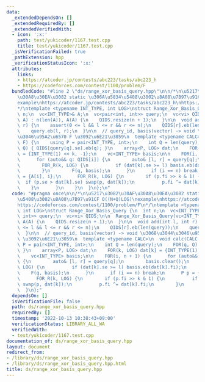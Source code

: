 ```yaml
---
data:
  _extendedDependsOn: []
  _extendedRequiredBy: []
  _extendedVerifiedWith:
  - icon: ':x:'
    path: test/yukicoder/1167.test.cpp
    title: test/yukicoder/1167.test.cpp
  _isVerificationFailed: true
  _pathExtension: hpp
  _verificationStatusIcon: ':x:'
  attributes:
    links:
    - https://atcoder.jp/contests/abc223/tasks/abc223_h
    - https://codeforces.com/contest/1100/problem/F
  bundledCode: "#line 2 \"ds/range_xor_basis_query.hpp\"\n\n/*\n\u5217\u3082\u30AF\
    \u30A8\u30EA\u3082 static \u306A\u5834\u5408\u3002\u8A08\u7B97\u91CF O((N+Q)LOG)\n\
    example\nhttps://atcoder.jp/contests/abc223/tasks/abc223_h\nhttps://codeforces.com/contest/1100/problem/F\n\
    */\ntemplate <typename INT_TYPE, int LOG>\nstruct Range_Xor_Basis_Query {\n  int\
    \ n;\n  vc<INT_TYPE>& A;\n  vc<pair<int, int>> query;\n  vc<vi> QIDS;\n\n  Range_Xor_Basis_Query(vc<INT_TYPE>&\
    \ A) : n(len(A)), A(A) {\n    QIDS.resize(n + 1);\n  }\n\n  void add(int l, int\
    \ r) {\n    assert(0 <= l && l <= r && r <= n);\n    QIDS[r].eb(len(query));\n\
    \    query.eb(l, r);\n  }\n\n  // query_id, basis(vector) -> void \u3068\u3044\
    \u3046\u95A2\u6570 F \u3092\u6E21\u3059\n  template <typename CALC>\n  void calc(CALC\
    \ F) {\n    using P = pair<INT_TYPE, int>;\n    int Q = len(query);\n    FOR(q,\
    \ Q) { QIDS[query[q].se].eb(q); }\n    array<P, LOG> dat;\n    FOR(k, LOG) dat[k]\
    \ = {INT_TYPE(1) << k, -1};\n    vc<INT_TYPE> basis;\n\n    FOR(i, n + 1) {\n\
    \      for (auto&& q: QIDS[i]) {\n        auto& [l, r] = query[q];\n        basis.clear();\n\
    \        FOR_R(k, LOG) {\n          if (dat[k].se >= l) basis.eb(dat[k].fi);\n\
    \        }\n        F(q, basis);\n      }\n      if (i == n) break;\n      P p\
    \ = {A[i], i};\n      FOR_R(k, LOG) {\n        if (p.fi >> k & 1) {\n        \
    \  if (p.se > dat[k].se) swap(p, dat[k]);\n          p.fi ^= dat[k].fi;\n    \
    \    }\n      }\n    }\n  }\n};\n"
  code: "#pragma once\n\n/*\n\u5217\u3082\u30AF\u30A8\u30EA\u3082 static \u306A\u5834\
    \u5408\u3002\u8A08\u7B97\u91CF O((N+Q)LOG)\nexample\nhttps://atcoder.jp/contests/abc223/tasks/abc223_h\n\
    https://codeforces.com/contest/1100/problem/F\n*/\ntemplate <typename INT_TYPE,\
    \ int LOG>\nstruct Range_Xor_Basis_Query {\n  int n;\n  vc<INT_TYPE>& A;\n  vc<pair<int,\
    \ int>> query;\n  vc<vi> QIDS;\n\n  Range_Xor_Basis_Query(vc<INT_TYPE>& A) : n(len(A)),\
    \ A(A) {\n    QIDS.resize(n + 1);\n  }\n\n  void add(int l, int r) {\n    assert(0\
    \ <= l && l <= r && r <= n);\n    QIDS[r].eb(len(query));\n    query.eb(l, r);\n\
    \  }\n\n  // query_id, basis(vector) -> void \u3068\u3044\u3046\u95A2\u6570 F\
    \ \u3092\u6E21\u3059\n  template <typename CALC>\n  void calc(CALC F) {\n    using\
    \ P = pair<INT_TYPE, int>;\n    int Q = len(query);\n    FOR(q, Q) { QIDS[query[q].se].eb(q);\
    \ }\n    array<P, LOG> dat;\n    FOR(k, LOG) dat[k] = {INT_TYPE(1) << k, -1};\n\
    \    vc<INT_TYPE> basis;\n\n    FOR(i, n + 1) {\n      for (auto&& q: QIDS[i])\
    \ {\n        auto& [l, r] = query[q];\n        basis.clear();\n        FOR_R(k,\
    \ LOG) {\n          if (dat[k].se >= l) basis.eb(dat[k].fi);\n        }\n    \
    \    F(q, basis);\n      }\n      if (i == n) break;\n      P p = {A[i], i};\n\
    \      FOR_R(k, LOG) {\n        if (p.fi >> k & 1) {\n          if (p.se > dat[k].se)\
    \ swap(p, dat[k]);\n          p.fi ^= dat[k].fi;\n        }\n      }\n    }\n\
    \  }\n};"
  dependsOn: []
  isVerificationFile: false
  path: ds/range_xor_basis_query.hpp
  requiredBy: []
  timestamp: '2022-10-13 10:38:43+09:00'
  verificationStatus: LIBRARY_ALL_WA
  verifiedWith:
  - test/yukicoder/1167.test.cpp
documentation_of: ds/range_xor_basis_query.hpp
layout: document
redirect_from:
- /library/ds/range_xor_basis_query.hpp
- /library/ds/range_xor_basis_query.hpp.html
title: ds/range_xor_basis_query.hpp
---
```

